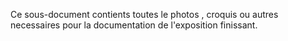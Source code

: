 Ce sous-document contients toutes le photos  , croquis ou autres necessaires pour la documentation de l'exposition finissant.
